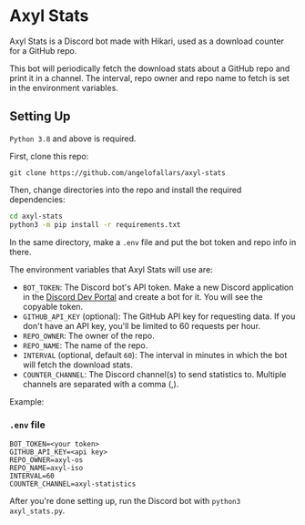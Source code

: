 # Axyl Stats

Axyl Stats is a Discord bot made with Hikari, used as a download counter for a
GitHub repo.

This bot will periodically fetch the download stats about a GitHub repo and print
it in a channel. The interval, repo owner and repo name to fetch is set in the environment variables.

## Setting Up

`Python 3.8` and above is required.

First, clone this repo:

`git clone https://github.com/angelofallars/axyl-stats`

Then, change directories into the repo and install the required dependencies:

```bash
cd axyl-stats
python3 -m pip install -r requirements.txt
```

In the same directory, make a `.env` file and put the bot token and repo info
in there.

The environment variables that Axyl Stats will use are:

- `BOT_TOKEN`: The Discord bot's API token. Make a new Discord application in
the [Discord Dev Portal](https://discord.com/developers) and create a bot for
it. You will see the copyable token.
- `GITHUB_API_KEY` (optional): The GitHub API key for requesting data. If you don't
have an API key, you'll be limited to 60 requests per hour.
- `REPO_OWNER`: The owner of the repo.
- `REPO_NAME`: The name of the repo.
- `INTERVAL` (optional, default `60`): The interval in minutes in which the bot will fetch the download stats.
- `COUNTER_CHANNEL`: The Discord channel(s) to send statistics to. Multiple
channels are separated with a comma (,).

Example:

### `.env` file

```env
BOT_TOKEN=<your token>
GITHUB_API_KEY=<api key>
REPO_OWNER=axyl-os
REPO_NAME=axyl-iso
INTERVAL=60
COUNTER_CHANNEL=axyl-statistics
```

After you're done setting up, run the Discord bot with `python3 axyl_stats.py`.
